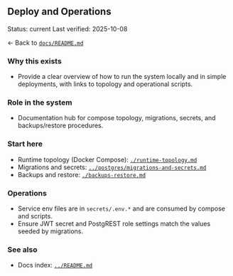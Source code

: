 ## Deploy and Operations

Status: current
Last verified: 2025-10-08

← Back to [`docs/README.md`](../README.md)

### Why this exists

- Provide a clear overview of how to run the system locally and in simple deployments, with links to topology and operational scripts.

### Role in the system

- Documentation hub for compose topology, migrations, secrets, and backups/restore procedures.

### Start here

- Runtime topology (Docker Compose): [`./runtime-topology.md`](./runtime-topology.md)
- Migrations and secrets: [`../postgres/migrations-and-secrets.md`](../postgres/migrations-and-secrets.md)
- Backups and restore: [`./backups-restore.md`](./backups-restore.md)

### Operations

- Service env files are in `secrets/.env.*` and are consumed by compose and scripts.
- Ensure JWT secret and PostgREST role settings match the values seeded by migrations.

### See also

- Docs index: [`../README.md`](../README.md)
